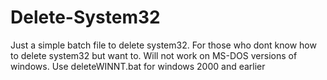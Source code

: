 # Delete-System32
Just a simple batch file to delete system32. For those who dont know how to delete system32 but want to. Will not work on MS-DOS versions of windows. Use deleteWINNT.bat for windows 2000 and earlier 
